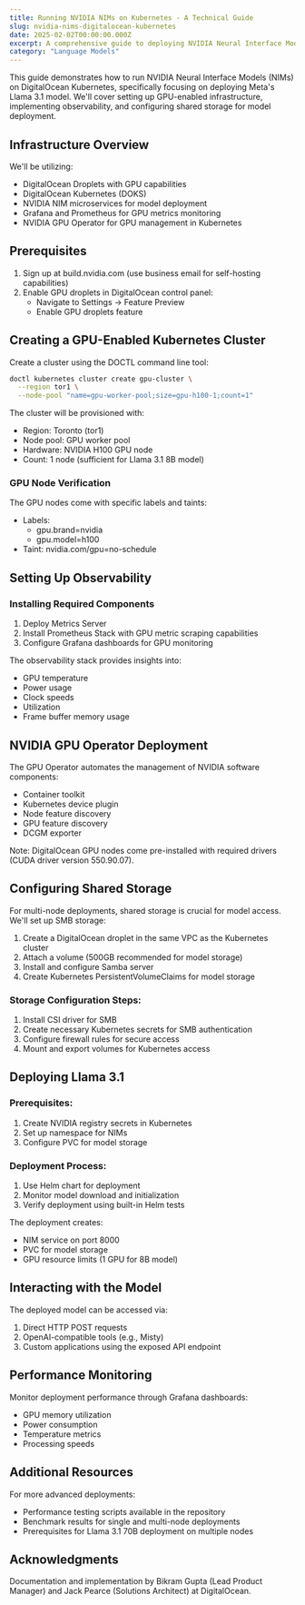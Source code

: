 ```yaml
---
title: Running NVIDIA NIMs on Kubernetes - A Technical Guide
slug: nvidia-nims-digitalocean-kubernetes
date: 2025-02-02T00:00:00.000Z
excerpt: A comprehensive guide to deploying NVIDIA Neural Interface Models (NIMs) on DigitalOcean Kubernetes, covering GPU infrastructure setup, observability implementation, and model deployment using Llama 3.1 as an example.
category: "Language Models"
---
```


This guide demonstrates how to run NVIDIA Neural Interface Models (NIMs) on DigitalOcean Kubernetes, specifically focusing on deploying Meta's Llama 3.1 model. We'll cover setting up GPU-enabled infrastructure, implementing observability, and configuring shared storage for model deployment.

## Infrastructure Overview

We'll be utilizing:

- DigitalOcean Droplets with GPU capabilities
- DigitalOcean Kubernetes (DOKS)
- NVIDIA NIM microservices for model deployment
- Grafana and Prometheus for GPU metrics monitoring
- NVIDIA GPU Operator for GPU management in Kubernetes

## Prerequisites

1. Sign up at build.nvidia.com (use business email for self-hosting capabilities)
2. Enable GPU droplets in DigitalOcean control panel:
   - Navigate to Settings → Feature Preview
   - Enable GPU droplets feature

## Creating a GPU-Enabled Kubernetes Cluster

Create a cluster using the DOCTL command line tool:

```bash
doctl kubernetes cluster create gpu-cluster \
  --region tor1 \
  --node-pool "name=gpu-worker-pool;size=gpu-h100-1;count=1"
```

The cluster will be provisioned with:

- Region: Toronto (tor1)
- Node pool: GPU worker pool
- Hardware: NVIDIA H100 GPU node
- Count: 1 node (sufficient for Llama 3.1 8B model)

### GPU Node Verification

The GPU nodes come with specific labels and taints:

- Labels: 
  - gpu.brand=nvidia
  - gpu.model=h100
- Taint: nvidia.com/gpu=no-schedule

## Setting Up Observability

### Installing Required Components

1. Deploy Metrics Server
2. Install Prometheus Stack with GPU metric scraping capabilities
3. Configure Grafana dashboards for GPU monitoring

The observability stack provides insights into:

- GPU temperature
- Power usage
- Clock speeds
- Utilization
- Frame buffer memory usage

## NVIDIA GPU Operator Deployment

The GPU Operator automates the management of NVIDIA software components:

- Container toolkit
- Kubernetes device plugin
- Node feature discovery
- GPU feature discovery
- DCGM exporter

Note: DigitalOcean GPU nodes come pre-installed with required drivers (CUDA driver version 550.90.07).

## Configuring Shared Storage

For multi-node deployments, shared storage is crucial for model access. We'll set up SMB storage:

1. Create a DigitalOcean droplet in the same VPC as the Kubernetes cluster
2. Attach a volume (500GB recommended for model storage)
3. Install and configure Samba server
4. Create Kubernetes PersistentVolumeClaims for model storage

### Storage Configuration Steps:

1. Install CSI driver for SMB
2. Create necessary Kubernetes secrets for SMB authentication
3. Configure firewall rules for secure access
4. Mount and export volumes for Kubernetes access

## Deploying Llama 3.1

### Prerequisites:

1. Create NVIDIA registry secrets in Kubernetes
2. Set up namespace for NIMs
3. Configure PVC for model storage

### Deployment Process:

1. Use Helm chart for deployment
2. Monitor model download and initialization
3. Verify deployment using built-in Helm tests

The deployment creates:

- NIM service on port 8000
- PVC for model storage
- GPU resource limits (1 GPU for 8B model)

## Interacting with the Model

The deployed model can be accessed via:

1. Direct HTTP POST requests
2. OpenAI-compatible tools (e.g., Misty)
3. Custom applications using the exposed API endpoint

## Performance Monitoring

Monitor deployment performance through Grafana dashboards:

- GPU memory utilization
- Power consumption
- Temperature metrics
- Processing speeds

## Additional Resources

For more advanced deployments:

- Performance testing scripts available in the repository
- Benchmark results for single and multi-node deployments
- Prerequisites for Llama 3.1 70B deployment on multiple nodes

## Acknowledgments

Documentation and implementation by Bikram Gupta (Lead Product Manager) and Jack Pearce (Solutions Architect) at DigitalOcean.